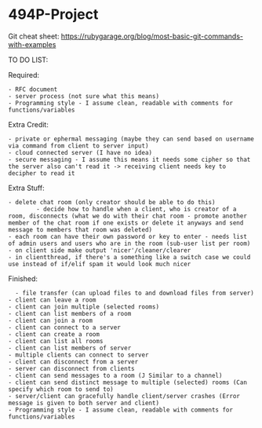 # 494P-Project
Git cheat sheet: https://rubygarage.org/blog/most-basic-git-commands-with-examples

TO DO LIST:

Required:

	- RFC document
	- server process (not sure what this means)
	- Programming style - I assume clean, readable with comments for functions/variables

Extra Credit:

	- private or ephermal messaging (maybe they can send based on username via command from client to server input)
	- cloud connected server (I have no idea)
	- secure messaging - I assume this means it needs some cipher so that the server also can't read it -> receiving client needs key to decipher to read it
	  
Extra Stuff:

  	- delete chat room (only creator should be able to do this)
    		- decide how to handle when a client, who is creator of a room, disconnects (what we do with their chat room - promote another member of the chat room if one exists or delete it anyways and send message to members that room was deleted)
  	- each room can have their own password or key to enter - needs list of admin users and users who are in the room (sub-user list per room)
  	- on client side make output 'nicer'/cleaner/clearer
  	- in clientthread, if there's a something like a switch case we could use instead of if/elif spam it would look much nicer
	  
Finished:

	  - file transfer (can upload files to and download files from server)
  	- client can leave a room 
  	- client can join multiple (selected rooms)
  	- client can list members of a room
  	- client can join a room
  	- client can connect to a server
  	- client can create a room
  	- client can list all rooms
  	- client can list members of server
  	- multiple clients can connect to server
  	- client can disconnect from a server
  	- server can disconnect from clients
	- client can send messages to a room (J Similar to a channel)
	- client can send distinct message to multiple (selected) rooms (Can specify which room to send to)
	- server/client can gracefully handle client/server crashes (Error message is given to both server and client)
	- Programming style - I assume clean, readable with comments for functions/variables
